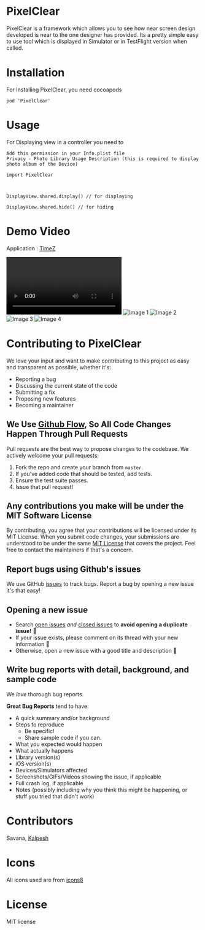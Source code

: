 # PixelClear

PixelClear is a framework which allows you to see how near screen design developed is near to the one designer has provided. Its a pretty simple easy to use tool which is displayed in Simulator or in TestFlight version when called.

# Installation

For Installing PixelClear, you need cocoapods 

`pod 'PixelClear'` 


# Usage 

For Displaying view in a controller you need to 

```
Add this permission in your Info.plist file
Privacy - Photo Library Usage Description (this is required to display photo album of the Device)
```


``` 
import PixelClear



DisplayView.shared.display() // for displaying 

DisplayView.shared.hide() // for hiding
```

# Demo Video 

Application : [TimeZ](https://apps.apple.com/app/timez-the-world-clock/id1523532990)

![Video](/Demo/demo_video.mov "Demo Video") 
![Image 1](/Demo/demo_image_1.png "Screenshot 1")
![Image 2](/Demo/demo_image_2.png "Screenshot 2")
![Image 3](/Demo/demo_image_3.png "Screenshot 3")
![Image 4](/Demo/demo_image_4.png "Screenshot 4")


# Contributing to PixelClear
We love your input and want to make contributing to this project as easy and transparent as possible, whether it's:

- Reporting a bug
- Discussing the current state of the code
- Submitting a fix
- Proposing new features
- Becoming a maintainer


## We Use [Github Flow](https://guides.github.com/introduction/flow/index.html), So All Code Changes Happen Through Pull Requests
Pull requests are the best way to propose changes to the codebase. We actively welcome your pull requests:

1. Fork the repo and create your branch from `master`.
2. If you've added code that should be tested, add tests.
3. Ensure the test suite passes.
4. Issue that pull request!


## Any contributions you make will be under the MIT Software License
By contributing, you agree that your contributions will be licensed under its MIT License.
When you submit code changes, your submissions are understood to be under the same [MIT License](http://choosealicense.com/licenses/mit/) that covers the project. Feel free to contact the maintainers if that's a concern.


## Report bugs using Github's issues
We use GitHub [issues](https://github.com/savana10/PixelClear/issues) to track bugs. Report a bug by opening a new issue it's that easy!

## Opening a new issue
* Search [open issues](https://github.com/savana10/PixelClear/issues?q=is%3Aopen+is%3Aissue) *and* [closed issues](https://github.com/savana10/PixelClear/issues?q=is%3Aissue+is%3Aclosed) to **avoid opening a duplicate issue!** :see_no_evil:
* If your issue exists, please comment on its thread with your new information :hear_no_evil:
* Otherwise, open a new issue with a good title and description :memo:

## Write bug reports with detail, background, and sample code
We *love* thorough bug reports.

**Great Bug Reports** tend to have:

- A quick summary and/or background
- Steps to reproduce
  - Be specific!
  - Share sample code if you can.
- What you expected would happen
- What actually happens
- Library version(s)
- iOS version(s)
- Devices/Simulators affected
- Screenshots/GIFs/Videos showing the issue, if applicable
- Full crash log, if applicable
- Notes (possibly including why you think this might be happening, or stuff you tried that didn't work)


# Contributors 

Savana, [Kalpesh](https://twitter.com/kalpeshtalkar)


# Icons 

All icons used are from [icons8](http://icons8.com) 


# License 
MIT license
